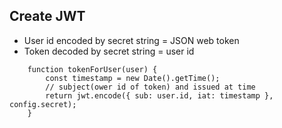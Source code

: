 ## Create JWT
- User id encoded by secret string  = JSON web token
- Token decoded by secret string = user id

```
    function tokenForUser(user) {
        const timestamp = new Date().getTime();
        // subject(ower id of token) and issued at time
        return jwt.encode({ sub: user.id, iat: timestamp }, config.secret);
    }
```


